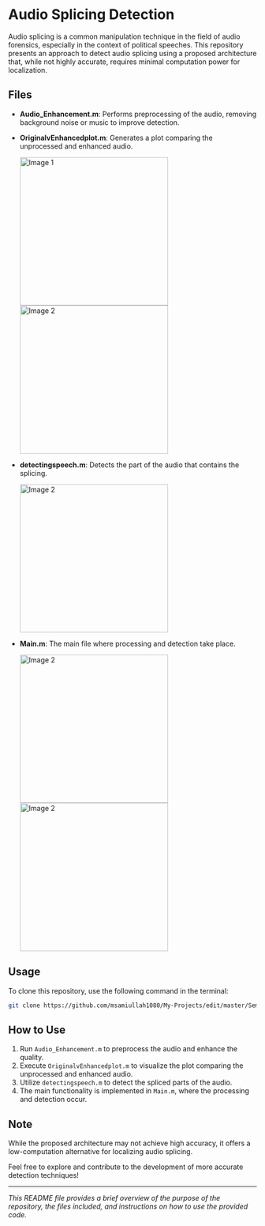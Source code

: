 # Audio Splicing Detection

Audio splicing is a common manipulation technique in the field of audio forensics, especially in the context of political speeches. This repository presents an approach to detect audio splicing using a proposed architecture that, while not highly accurate, requires minimal computation power for localization.

## Files

- **Audio_Enhancement.m**: Performs preprocessing of the audio, removing background noise or music to improve detection.
- **OriginalvEnhancedplot.m**: Generates a plot comparing the unprocessed and enhanced audio.
  
  <img src="https://github.com/msamiullah1080/My-Projects/assets/125732093/b6a908e4-021c-4a26-9c60-854fda9cdced" width="300" alt="Image 1">
  <img src="https://github.com/msamiullah1080/My-Projects/assets/125732093/1784be48-bf84-401d-ab97-2497328754d2" width="300" alt="Image 2">



- **detectingspeech.m**: Detects the part of the audio that contains the splicing.
  
    <img src="https://github.com/msamiullah1080/My-Projects/assets/125732093/03056d26-1e55-4def-a3c4-14cd5fe4b14c" width="300" alt="Image 2">

- **Main.m**: The main file where processing and detection take place.

  
    <img src="https://github.com/msamiullah1080/My-Projects/assets/125732093/c3313b54-4ec4-4788-9a8f-f5fe27b943e0" width="300" alt="Image 2">
    <img src="https://github.com/msamiullah1080/My-Projects/assets/125732093/a25ad6dc-7f25-4dfb-9aaa-a8da1f9f8b45" width="300" alt="Image 2">

## Usage

To clone this repository, use the following command in the terminal:

```bash
git clone https://github.com/msamiullah1080/My-Projects/edit/master/Semester/Audio_Splicing_Detection
```

## How to Use
1. Run `Audio_Enhancement.m` to preprocess the audio and enhance the quality.
2. Execute `OriginalvEnhancedplot.m` to visualize the plot comparing the unprocessed and enhanced audio.
3. Utilize `detectingspeech.m` to detect the spliced parts of the audio.
4. The main functionality is implemented in `Main.m`, where the processing and detection occur.

## Note
While the proposed architecture may not achieve high accuracy, it offers a low-computation alternative for localizing audio splicing.

Feel free to explore and contribute to the development of more accurate detection techniques!

---

*This README file provides a brief overview of the purpose of the repository, the files included, and instructions on how to use the provided code.*
